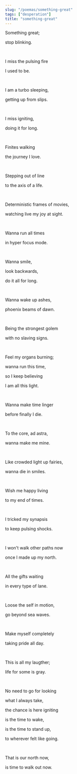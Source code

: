 ```yaml
---
slug: "/poemas/something-great"
tags: ["desperation"]
title: "something-great"
---
```

Something great;

stop blinking.

&nbsp;

I miss the pulsing fire 

I used to be.

&nbsp;

I am a turbo sleeping,

getting up from slips.

&nbsp;

I miss igniting,

doing it for long.

&nbsp;

Finites walking

the journey I love.

&nbsp;

Stepping out of line

to the axis of a life.

&nbsp;

Deterministic frames of movies,

watching live my joy at sight.

&nbsp;

Wanna run all times

in hyper focus mode.

&nbsp;

Wanna smile, 

look backwards,

do it all for long.

&nbsp;

Wanna wake up ashes,

phoenix beams of dawn.

&nbsp;

Being the strongest golem

with no slaving signs.

&nbsp;

Feel my organs burning;

wanna run this time,

so I keep believing

I am all this light.

&nbsp;

Wanna make time linger

before finally I die.

&nbsp;

To the core, ad astra,

wanna make me mine.

&nbsp;

Like crowded light up fairies,

wanna die in smiles.

&nbsp;

Wish me happy living

to my end of times.

&nbsp;

I tricked my synapsis

to keep pulsing shocks.

&nbsp;

I won't walk other paths now

once I made up my north.

&nbsp;

All the gifts waiting

in every type of lane.

&nbsp;

Loose the self in motion,

go beyond sea waves.

&nbsp;

Make myself completely

taking pride all day.

&nbsp;

This is all my laugther;

life for some is gray.

&nbsp;

No need to go for looking

what I always take,

the chance is here igniting

is the time to wake,

is the time to stand up,

to wherever felt like going.

&nbsp;

That is our north now,

is time to walk out now.